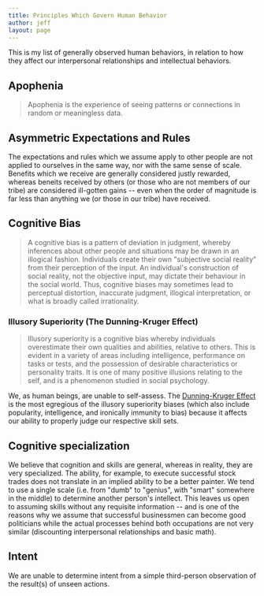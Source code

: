 ```yaml
---
title: Principles Which Govern Human Behavior
author: jeff
layout: page
---
```


This is my list of generally observed human behaviors, in relation to how they affect our interpersonal relationships and intellectual behaviors.

## Apophenia

> Apophenia is the experience of seeing patterns or connections in random or meaningless data.

## Asymmetric Expectations and Rules

The expectations and rules which we assume apply to other people are not applied to ourselves in the same way, nor with the same sense of scale. Benefits which we receive are generally considered justly rewarded, whereas beneits received by others (or those who are not members of our tribe) are considered ill-gotten gains -- even when the order of magnitude is far less than anything we (or those in our tribe) have received.

## Cognitive Bias

> A cognitive bias is a pattern of deviation in judgment, whereby inferences about other people and situations may be drawn in an illogical fashion. Individuals create their own "subjective social reality" from their perception of the input. An individual's construction of social reality, not the objective input, may dictate their behaviour in the social world. Thus, cognitive biases may sometimes lead to perceptual distortion, inaccurate judgment, illogical interpretation, or what is broadly called irrationality.

### Illusory Superiority (The Dunning-Kruger Effect)

> Illusory superiority is a cognitive bias whereby individuals overestimate their own qualities and abilities, relative to others. This is evident in a variety of areas including intelligence, performance on tasks or tests, and the possession of desirable characteristics or personality traits. It is one of many positive illusions relating to the self, and is a phenomenon studied in social psychology.

We, as human beings, are unable to self-assess. The [Dunning-Kruger Effect](http://en.wikipedia.org/wiki/Dunning%E2%80%93Kruger_effect) is the most egregious of the illusory superiority biases (which also include popularity, intelligence, and ironically immunity to bias) because it affects our ability to properly judge our respective skill sets.

## Cognitive specialization

We believe that cognition and skills are general, whereas in reality, they are very specialized. The ability, for example, to execute successful stock trades does not translate in an implied ability to be a better painter. We tend to use a single scale (i.e. from "dumb" to "genius", with "smart" somewhere in the middle) to determine another person's intellect. This leaves us open to assuming skills without any requisite information -- and is one of the reasons why we assume that successful businessmen can become good politicians while the actual processes behind both occupations are not very similar (discounting interpersonal relationships and basic math).

## Intent

We are unable to determine intent from a simple third-person observation of the result(s) of unseen actions.

